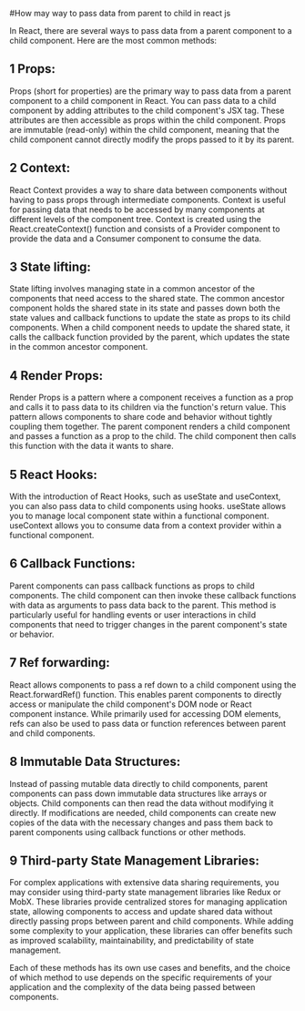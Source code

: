 #How may way to pass data from parent to child in react js

In React, there are several ways to pass data from a parent component to a child component. Here are the most common methods:

## 1 Props:

Props (short for properties) are the primary way to pass data from a parent component to a child component in React.
You can pass data to a child component by adding attributes to the child component's JSX tag. These attributes are then accessible as props within the child component.
Props are immutable (read-only) within the child component, meaning that the child component cannot directly modify the props passed to it by its parent.
## 2 Context:

React Context provides a way to share data between components without having to pass props through intermediate components.
Context is useful for passing data that needs to be accessed by many components at different levels of the component tree.
Context is created using the React.createContext() function and consists of a Provider component to provide the data and a Consumer component to consume the data.
## 3 State lifting:

State lifting involves managing state in a common ancestor of the components that need access to the shared state.
The common ancestor component holds the shared state in its state and passes down both the state values and callback functions to update the state as props to its child components.
When a child component needs to update the shared state, it calls the callback function provided by the parent, which updates the state in the common ancestor component.
## 4 Render Props:

Render Props is a pattern where a component receives a function as a prop and calls it to pass data to its children via the function's return value.
This pattern allows components to share code and behavior without tightly coupling them together.
The parent component renders a child component and passes a function as a prop to the child. The child component then calls this function with the data it wants to share.
## 5 React Hooks:

With the introduction of React Hooks, such as useState and useContext, you can also pass data to child components using hooks.
useState allows you to manage local component state within a functional component.
useContext allows you to consume data from a context provider within a functional component.

## 6 Callback Functions:

Parent components can pass callback functions as props to child components. The child component can then invoke these callback functions with data as arguments to pass data back to the parent.
This method is particularly useful for handling events or user interactions in child components that need to trigger changes in the parent component's state or behavior.
## 7 Ref forwarding:

React allows components to pass a ref down to a child component using the React.forwardRef() function.
This enables parent components to directly access or manipulate the child component's DOM node or React component instance.
While primarily used for accessing DOM elements, refs can also be used to pass data or function references between parent and child components.
## 8 Immutable Data Structures:

Instead of passing mutable data directly to child components, parent components can pass down immutable data structures like arrays or objects.
Child components can then read the data without modifying it directly. If modifications are needed, child components can create new copies of the data with the necessary changes and pass them back to parent components using callback functions or other methods.
## 9 Third-party State Management Libraries:

For complex applications with extensive data sharing requirements, you may consider using third-party state management libraries like Redux or MobX.
These libraries provide centralized stores for managing application state, allowing components to access and update shared data without directly passing props between parent and child components.
While adding some complexity to your application, these libraries can offer benefits such as improved scalability, maintainability, and predictability of state management.

Each of these methods has its own use cases and benefits, and the choice of which method to use depends on the specific requirements of your application and the complexity of the data being passed between components.
